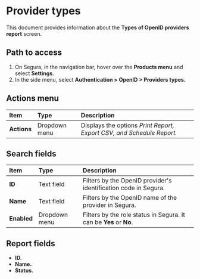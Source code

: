 # Provider types

This document provides information about the **Types of OpenID providers report** screen.

## Path to access
1. On Segura, in the navigation bar, hover over the **Products menu** and select **Settings**.  
2. In the side menu, select **Authentication \> OpenID \> Providers types.**

## Actions menu
| Item | Type | Description |
| :---- | :---- | :---- |
| **Actions** | Dropdown menu | Displays the options *Print Report, Export CSV, and Schedule Report.* |

## Search fields
| Item | Type | Description |
| :---- | :---- | :---- |
| **ID** | Text field | Filters by the OpenID provider's identification code in Segura. |
| **Name** | Text field | Filters by the OpenID name of the provider in Segura. |
| **Enabled** | Dropdown menu | Filters by the role status in Segura. It can be **Yes** or **No**. |

## Report fields
* **ID.**  
* **Name.**  
* **Status.**